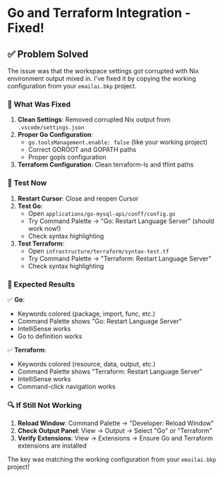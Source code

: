 # Go and Terraform Integration - Fixed!

## ✅ **Problem Solved**

The issue was that the workspace settings got corrupted with Nix environment output mixed in. I've fixed it by copying the working configuration from your `emailai.bkp` project.

### **🔧 What Was Fixed**

1. **Clean Settings**: Removed corrupted Nix output from `.vscode/settings.json`
2. **Proper Go Configuration**: 
   - `go.toolsManagement.enable: false` (like your working project)
   - Correct GOROOT and GOPATH paths
   - Proper gopls configuration
3. **Terraform Configuration**: Clean terraform-ls and tflint paths

### **🧪 Test Now**

1. **Restart Cursor**: Close and reopen Cursor
2. **Test Go**: 
   - Open `applications/go-mysql-api/conff/config.go`
   - Try Command Palette → "Go: Restart Language Server" (should work now!)
   - Check syntax highlighting
3. **Test Terraform**:
   - Open `infrastructure/terraform/syntax-test.tf`
   - Try Command Palette → "Terraform: Restart Language Server"
   - Check syntax highlighting

### **🎯 Expected Results**

✅ **Go**: 
- Keywords colored (package, import, func, etc.)
- Command Palette shows "Go: Restart Language Server"
- IntelliSense works
- Go to definition works

✅ **Terraform**:
- Keywords colored (resource, data, output, etc.)
- Command Palette shows "Terraform: Restart Language Server"
- IntelliSense works
- Command-click navigation works

### **🔍 If Still Not Working**

1. **Reload Window**: Command Palette → "Developer: Reload Window"
2. **Check Output Panel**: View → Output → Select "Go" or "Terraform"
3. **Verify Extensions**: View → Extensions → Ensure Go and Terraform extensions are installed

The key was matching the working configuration from your `emailai.bkp` project!



